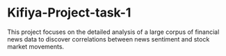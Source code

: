 # Kifiya-Project-task-1
This project focuses on the detailed analysis of a large corpus of financial news data to discover correlations between news sentiment and stock market movements.
